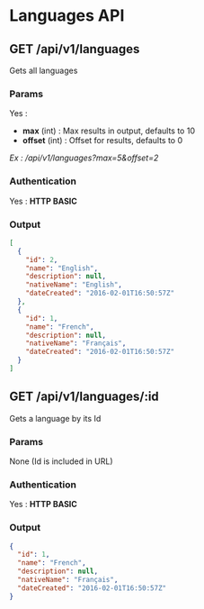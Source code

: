 # Languages API

<a name="index"></a>
## GET /api/v1/languages
Gets all languages
### Params
Yes :
 * **max** (int) : Max results in output, defaults to 10
 * **offset** (int) : Offset for results, defaults to 0

*Ex : /api/v1/languages?max=5&offset=2*
### Authentication
Yes : **HTTP BASIC**
### Output
```json
[
  {
    "id": 2,
    "name": "English",
    "description": null,
    "nativeName": "English",
    "dateCreated": "2016-02-01T16:50:57Z"
  },
  {
    "id": 1,
    "name": "French",
    "description": null,
    "nativeName": "Français",
    "dateCreated": "2016-02-01T16:50:57Z"
  }
]
```
<a name="show"></a>
## GET /api/v1/languages/:id
Gets a language by its Id
### Params
None (Id is included in URL)
### Authentication
Yes : **HTTP BASIC**
### Output
```json
{
  "id": 1,
  "name": "French",
  "description": null,
  "nativeName": "Français",
  "dateCreated": "2016-02-01T16:50:57Z"
}
```
